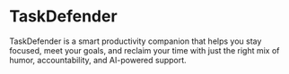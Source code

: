 # TaskDefender
TaskDefender is a smart productivity companion that helps you stay focused, meet your goals, and reclaim your time with just the right mix of humor, accountability, and AI-powered support.
